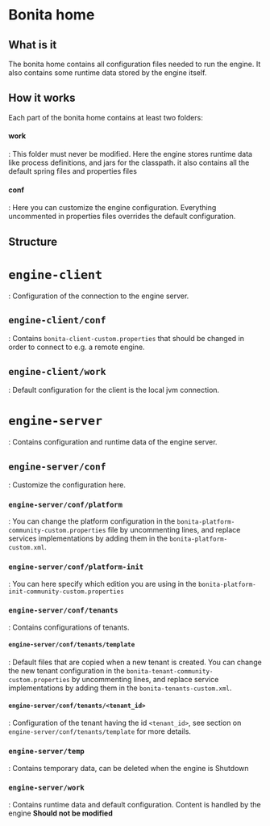 Bonita home
============
What is it
------------
The bonita home contains all configuration files needed to run the engine. It also contains some runtime data stored by the engine itself.

How it works
------------
Each part of the bonita home contains at least two folders:

#### work
: This folder must never be modified. Here the engine stores runtime data like process definitions, and jars for the classpath. it also contains all the default spring files and properties files
#### conf
: Here you can customize the engine configuration. Everything uncommented in properties files overrides the default configuration.

Structure
--------
# `engine-client`
: Configuration of the connection to the engine server.
## `engine-client/conf`
: Contains `bonita-client-custom.properties` that should be changed in order to connect to e.g. a remote engine.
## `engine-client/work`
: Default configuration for the client is the local jvm connection.
# `engine-server`
: Contains configuration and runtime data of the engine server.
## `engine-server/conf`
: Customize the configuration here.
### `engine-server/conf/platform`
: You can change the platform configuration in the `bonita-platform-community-custom.properties` file by uncommenting lines, and replace services implementations by adding them in the `bonita-platform-custom.xml`.
### `engine-server/conf/platform-init`
: You can here specify which edition you are using in the `bonita-platform-init-community-custom.properties`
### `engine-server/conf/tenants`
: Contains configurations of tenants.
#### `engine-server/conf/tenants/template`
: Default files that are copied when a new tenant is created. You can change the new tenant configuration in the `bonita-tenant-community-custom.properties` by uncommenting lines, and replace service implementations by adding them in the `bonita-tenants-custom.xml`.
#### `engine-server/conf/tenants/<tenant_id>`
: Configuration of the tenant having the id `<tenant_id>`, see section on `engine-server/conf/tenants/template`  for more details.
### `engine-server/temp`
: Contains temporary data, can be deleted when the engine is Shutdown
### `engine-server/work`
: Contains runtime data and default configuration. Content is handled by the engine **Should not be modified**